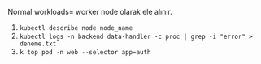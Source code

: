 
Normal workloads= worker node olarak ele alınır.
1) `kubectl describe node node_name`
2) `kubectl logs -n backend data-handler -c proc | grep -i "error" > deneme.txt`
3) `k top pod -n web --selector app=auth`
